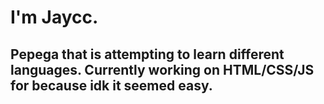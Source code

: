 # I'm Jaycc.
## Pepega that is attempting to learn different languages.  Currently working on HTML/CSS/JS for because idk it seemed easy.
<!---
Jaycc-Was-Taken/Jaycc-Was-Taken is a ✨ special ✨ repository because its `README.md` (this file) appears on your GitHub profile.
You can click the Preview link to take a look at your changes.
--->
